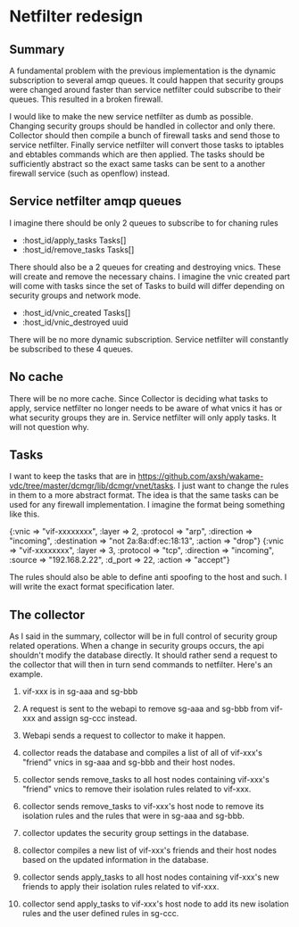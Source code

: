 # Netfilter redesign

## Summary

A fundamental problem with the previous implementation is the dynamic subscription to several amqp queues. It could happen that security groups were changed around faster than service netfilter could subscribe to their queues. This resulted in a broken firewall.

I would like to make the new service netfilter as dumb as possible. Changing security groups should be handled in collector and only there. Collector should then compile a bunch of firewall tasks and send those to service netfilter. Finally service netfilter will convert those tasks to iptables and ebtables commands which are then applied. The tasks should be sufficiently abstract so the exact same tasks can be sent to a another firewall service (such as openflow) instead.

## Service netfilter amqp queues

I imagine there should be only 2 queues to subscribe to for chaning rules

* :host_id/apply_tasks Tasks[]
* :host_id/remove_tasks Tasks[]

There should also be a 2 queues for creating and destroying vnics. These will create and remove the necessary chains. I imagine the vnic created part will come with tasks since the set of Tasks to build will differ depending on security groups and network mode.

* :host_id/vnic_created Tasks[]
* :host_id/vnic_destroyed uuid

There will be no more dynamic subscription. Service netfilter will constantly be subscribed to these 4 queues.

## No cache

There will be no more cache. Since Collector is deciding what tasks to apply, service netfilter no longer needs to be aware of what vnics it has or what security groups they are in. Service netfilter will only apply tasks. It will not question why.

## Tasks

I want to keep the tasks that are in https://github.com/axsh/wakame-vdc/tree/master/dcmgr/lib/dcmgr/vnet/tasks. I just want to change the rules in them to a more abstract format. The idea is that the same tasks can be used for any firewall implementation. I imagine the format being something like this.

{:vnic => "vif-xxxxxxxx", :layer => 2, :protocol => "arp", :direction => "incoming", :destination => "not 2a:8a:df:ec:18:13", :action => "drop"}
{:vnic => "vif-xxxxxxxx", :layer => 3, :protocol => "tcp", :direction => "incoming", :source => "192.168.2.22", :d_port => 22, :action => "accept"}

The rules should also be able to define anti spoofing to the host and such. I will write the exact format specification later.

## The collector

As I said in the summary, collector will be in full control of security group related operations. When a change in security groups occurs, the api shouldn't modify the database directly. It should rather send a request to the collector that will then in turn send commands to netfilter. Here's an example.

1.  vif-xxx is in sg-aaa and sg-bbb
2.  A request is sent to the webapi to remove sg-aaa and sg-bbb from vif-xxx and assign sg-ccc instead.
3.  Webapi sends a request to collector to make it happen.

4.  collector reads the database and compiles a list of all of vif-xxx's "friend" vnics in sg-aaa and sg-bbb and their host nodes.
5.  collector sends remove_tasks to all host nodes containing vif-xxx's "friend" vnics to remove their isolation rules related to vif-xxx.
6.  collector sends remove_tasks to vif-xxx's host node to remove its isolation rules and the rules that were in sg-aaa and sg-bbb.

7.  collector updates the security group settings in the database.

8.  collector compiles a new list of vif-xxx's friends and their host nodes based on the updated information in the database.
9.  collector sends apply_tasks to all host nodes containing vif-xxx's new friends to apply their isolation rules related to vif-xxx.
10. collector send apply_tasks to vif-xxx's host node to add its new isolation rules and the user defined rules in sg-ccc.
